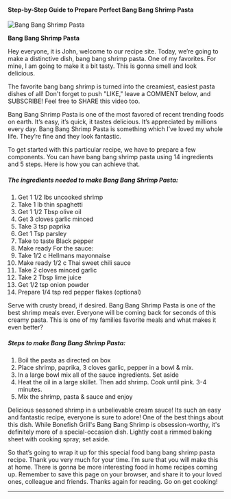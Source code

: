             

#### Step-by-Step Guide to Prepare Perfect Bang Bang Shrimp Pasta

![Bang Bang Shrimp Pasta](https://img-global.cpcdn.com/recipes/018806e3069dae81/751x532cq70/bang-bang-shrimp-pasta-recipe-main-photo.jpg)

**Bang Bang Shrimp Pasta**

Hey everyone, it is John, welcome to our recipe site. Today, we’re going to make a distinctive dish, bang bang shrimp pasta. One of my favorites. For mine, I am going to make it a bit tasty. This is gonna smell and look delicious.

The favorite bang bang shrimp is turned into the creamiest, easiest pasta dishes of all! Don't forget to push "LIKE," leave a COMMENT below, and SUBSCRIBE! Feel free to SHARE this video too.

Bang Bang Shrimp Pasta is one of the most favored of recent trending foods on earth. It’s easy, it’s quick, it tastes delicious. It’s appreciated by millions every day. Bang Bang Shrimp Pasta is something which I’ve loved my whole life. They’re fine and they look fantastic.

To get started with this particular recipe, we have to prepare a few components. You can have bang bang shrimp pasta using 14 ingredients and 5 steps. Here is how you can achieve that.

##### The ingredients needed to make Bang Bang Shrimp Pasta:

1.  Get 1 1/2 lbs uncooked shrimp
2.  Take 1 lb thin spaghetti
3.  Get 1 1/2 Tbsp olive oil
4.  Get 3 cloves garlic minced
5.  Take 3 tsp paprika
6.  Get 1 Tsp parsley
7.  Take to taste Black pepper
8.  Make ready For the sauce:
9.  Take 1/2 c Hellmans mayonnaise
10.  Make ready 1/2 c Thai sweet chili sauce
11.  Take 2 cloves minced garlic
12.  Take 2 Tbsp lime juice
13.  Get 1/2 tsp onion powder
14.  Prepare 1/4 tsp red pepper flakes (optional)

Serve with crusty bread, if desired. Bang Bang Shrimp Pasta is one of the best shrimp meals ever. Everyone will be coming back for seconds of this creamy pasta. This is one of my families favorite meals and what makes it even better?

##### Steps to make Bang Bang Shrimp Pasta:

1.  Boil the pasta as directed on box
2.  Place shrimp, paprika, 3 cloves garlic, pepper in a bowl & mix.
3.  In a large bowl mix all of the sauce ingredients. Set aside
4.  Heat the oil in a large skillet. Then add shrimp. Cook until pink. 3-4 minutes.
5.  Mix the shrimp, pasta & sauce and enjoy

Delicious seasoned shrimp in a unbelievable cream sauce! Its such an easy and fantastic recipe, everyone is sure to adore! One of the best things about this dish. While Bonefish Grill's Bang Bang Shrimp is obsession-worthy, it's definitely more of a special-occasion dish. Lightly coat a rimmed baking sheet with cooking spray; set aside.

So that’s going to wrap it up for this special food bang bang shrimp pasta recipe. Thank you very much for your time. I’m sure that you will make this at home. There is gonna be more interesting food in home recipes coming up. Remember to save this page on your browser, and share it to your loved ones, colleague and friends. Thanks again for reading. Go on get cooking!

* * *